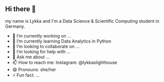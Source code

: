 ## Hi there 👋
my name is Lykka and I'm a Data Science & Scientific Computing student in Germany.


<!--
**lykkaslighthouse/lykkaslighthouse** is a ✨ _special_ ✨ repository because its `README.md` (this file) appears on your GitHub profile.
-->


- 🔭 I’m currently working on ...
- 🌱 I’m currently learning Data Analytics in Python
- 👯 I’m looking to collaborate on ...
- 🤔 I’m looking for help with ...
- 💬 Ask me about ...
- 📫 How to reach me: Instagram: @lykkaslighthouse
- 😄 Pronouns: she/her
- ⚡ Fun fact: ...
